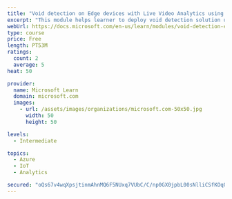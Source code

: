 ```yaml
---
title: "Void detection on Edge devices with Live Video Analytics using own images and video"
excerpt: "This module helps learner to deploy void detection solution using Live Video Analytics and Custom Vision"
webUrl: https://docs.microsoft.com/en-us/learn/modules/void-detection-edge-devices-live-video-analytics/
type: course
price: Free
length: PT53M
ratings:
  count: 2
  average: 5
heat: 50

provider:
  name: Microsoft Learn
  domain: microsoft.com
  images:
    - url: /assets/images/organizations/microsoft.com-50x50.jpg
      width: 50
      height: 50

levels:
  - Intermediate

topics:
  - Azure
  - IoT
  - Analytics

secured: "oQs67v4wqXpsjtinmAhnMQ6F5NUxq7VUbC/C/np0GX0jpbL00sNlliCSfKOqOYvbSN68hpdHJJ1HKJ4JQ7GtSpGqhhPwQWDdcdfKBGUoE8p+V1FAW0gbjHg1nTe9+PKfAL/jQUAYtdcOtszsAdyexpaGRizFKWlblTb51CeyxB6Q/JosBVgmfBBRe9YoI4Vw2fyz8Vy1ruKjc6wqlTbBn5Gj9C501/BC7yOlsajVxI+kqGQn2CTBSIFGZqGQhyq6H/j+e9L9Di1uhg6DumU9eUgZHFWZZpzhZ9t2cBTc1abNM23HOd1aKrBz9ZgBtKmp+2YrH8k74ioCnx38ftkanr6EIz2Hf+C8WDQ7KOzhL8+Sm3ym+kw8+l48ZwJPph6zwWU7U5hUT1DyhCBX5x8m7UsmIFZpvn8SJuZhapWAHRo=;gFt9fDSFcZUtnMARQaHxVw=="
---
```


